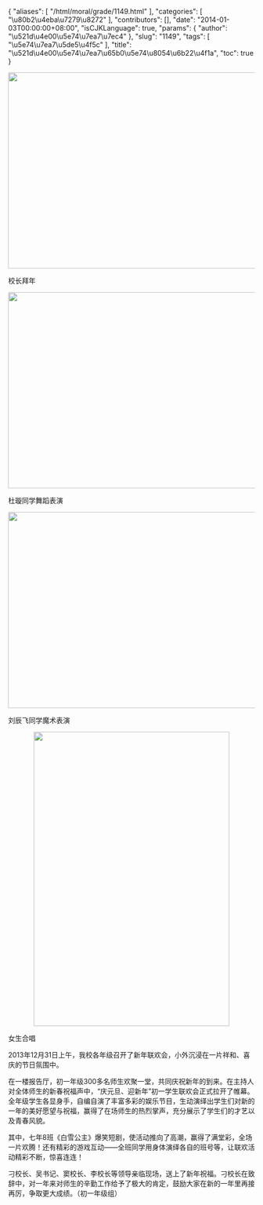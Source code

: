 {
    "aliases": [
        "/html/moral/grade/1149.html"
    ],
    "categories": [
        "\u80b2\u4eba\u7279\u8272"
    ],
    "contributors": [],
    "date": "2014-01-03T00:00:00+08:00",
    "isCJKLanguage": true,
    "params": {
        "author": "\u521d\u4e00\u5e74\u7ea7\u7ec4"
    },
    "slug": "1149",
    "tags": [
        "\u5e74\u7ea7\u5de5\u4f5c"
    ],
    "title": "\u521d\u4e00\u5e74\u7ea7\u65b0\u5e74\u8054\u6b22\u4f1a",
    "toc": true
}


<img
    src="https://cdn.tfls.online/mirror/full/2a29e163e24e4f61863b3065bd2c7991fd9a8963.jpg"
    style="display:block;margin-left:auto;margin-right:auto;"
    decoding="async"
    fetchpriority="auto"
    loading="lazy"
    height="400"
    width="600"
/>




校长拜年





<img
    src="https://cdn.tfls.online/mirror/full/7f49c056b55d5243ea0700ccbb24d1bacc9c1ac1.jpg"
    style="display:block;margin-left:auto;margin-right:auto;"
    decoding="async"
    fetchpriority="auto"
    loading="lazy"
    height="400"
    width="600"
/>




杜璇同学舞蹈表演





<img
    src="https://cdn.tfls.online/mirror/full/3b5df3650ca4ea5c5018170b3ac19c95b9c1fa2f.jpg"
    style="display:block;margin-left:auto;margin-right:auto;"
    decoding="async"
    fetchpriority="auto"
    loading="lazy"
    height="400"
    width="600"
/>




刘辰飞同学魔术表演





<img
    src="https://cdn.tfls.online/mirror/full/31ad3d1d5248233d094c0806a319fdd2c833ebda.jpg"
    style="display:block;margin-left:auto;margin-right:auto;"
    decoding="async"
    fetchpriority="auto"
    loading="lazy"
    height="600"
    width="400"
/>




女生合唱




  





2013年12月31日上午，我校各年级召开了新年联欢会，小外沉浸在一片祥和、喜庆的节日氛围中。




在一楼报告厅，初一年级300多名师生欢聚一堂，共同庆祝新年的到来。在主持人对全体师生的新春祝福声中，“庆元旦、迎新年”初一学生联欢会正式拉开了帷幕。全年级学生各显身手，自编自演了丰富多彩的娱乐节目，生动演绎出学生们对新的一年的美好愿望与祝福，赢得了在场师生的热烈掌声，充分展示了学生们的才艺以及青春风貌。




其中，七年8班《白雪公主》爆笑短剧，使活动推向了高潮，赢得了满堂彩，全场一片欢腾！还有精彩的游戏互动——全班同学用身体演绎各自的班号等，让联欢活动精彩不断，惊喜连连！




刁校长、吴书记、窦校长、李校长等领导亲临现场，送上了新年祝福。刁校长在致辞中，对一年来对师生的辛勤工作给予了极大的肯定，鼓励大家在新的一年里再接再厉，争取更大成绩。（初一年级组）




  



